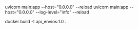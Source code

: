 uvicorn main:app --host="0.0.0.0" --reload
uvicorn main:app --host="0.0.0.0" --log-level="info"  --reload



docker build -t api_envios:1.0 .